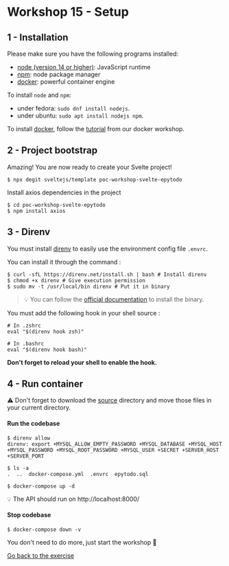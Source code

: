 # Workshop 15 - Setup

## 1 - Installation

Please make sure you have the following programs installed:

- [node (version 14 or higher)](https://github.com/nodejs/node): JavaScript runtime
- [npm](https://www.npmjs.com/): node package manager
- [docker](https://www.docker.com/): powerful container engine

To install `node` and `npm`:
- under fedora: `sudo dnf install nodejs`.
- under ubuntu: `sudo apt install nodejs npm`.

To install [docker](https://www.docker.com/), follow the [tutorial](https://github.com/PoCInnovation/Workshops/blob/master/software/04.Docker/SETUP.md) from our docker workshop.

## 2 - Project bootstrap

Amazing! You are now ready to create your Svelte project!

```shell
$ npx degit sveltejs/template poc-workshop-svelte-epytodo
```

Install axios dependencies in the project

```shell
$ cd poc-workshop-svelte-epytodo
$ npm install axios
```

## 3 - Direnv

You must install [direnv](https://direnv.net/) to easily use the environment config file `.envrc`.

You can install it through the command :

```shell
$ curl -sfL https://direnv.net/install.sh | bash # Install direnv
$ chmod +x direnv # Give execution permission
$ sudo mv -t /usr/local/bin direnv # Put it in binary
```

> 💡 You can follow the [official documentation](https://direnv.net/docs/installation.html) to install the binary.

You must add the following hook in your shell source :

```shell
# In .zshrc
eval "$(direnv hook zsh)"

# In .bashrc
eval "$(direnv hook bash)"
```

**Don't forget to reload your shell to enable the hook.**

## 4 - Run container

⚠️ Don't forget to download the [source](./source/) directory and move those files in your current directory.

#### Run the codebase

```shell
$ direnv allow
direnv: export +MYSQL_ALLOW_EMPTY_PASSWORD +MYSQL_DATABASE +MYSQL_HOST +MYSQL_PASSWORD +MYSQL_ROOT_PASSWORD +MYSQL_USER +SECRET +SERVER_HOST +SERVER_PORT

$ ls -a
.  ..  docker-compose.yml  .envrc  epytodo.sql

$ docker-compose up -d
```

💡 The API should run on http://localhost:8000/

#### Stop codebase

```shell
$ docker-compose down -v
```

You don't need to do more, just start the workshop 🚀

[Go back to the exercise](./README.md)